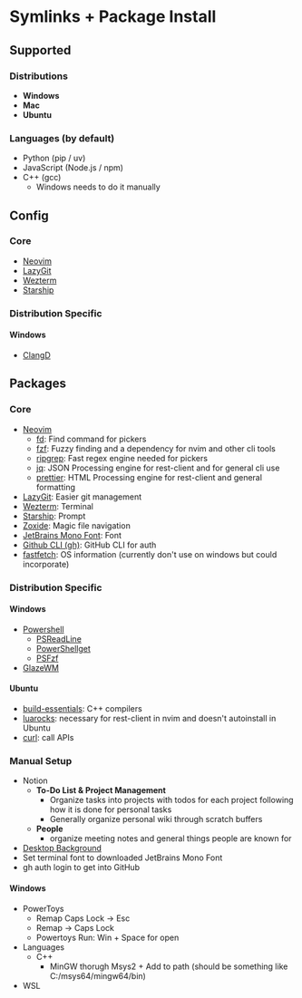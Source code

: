 # Symlinks + Package Install

## Supported

### Distributions

- **Windows**
- **Mac**
- **Ubuntu**

### Languages (by default)

- Python (pip / uv)
- JavaScript (Node.js / npm)
- C++ (gcc)
  - Windows needs to do it manually

## Config

### Core

- [Neovim](https://github.com/neovim/neovim/blob/master/INSTALL.md)
- [LazyGit](https://github.com/jesseduffield/lazygit)
- [Wezterm](https://wezterm.org/)
- [Starship](https://starship.rs/)

### Distribution Specific

#### Windows

- [ClangD](https://clangd.llvm.org/)

## Packages

### Core

- [Neovim](https://github.com/neovim/neovim/blob/master/INSTALL.md)
  - [fd](https://github.com/sharkdp/fd): Find command for pickers
  - [fzf](https://github.com/junegunn/fzf): Fuzzy finding and a dependency for nvim and other cli tools
  - [ripgrep](https://github.com/BurntSushi/ripgrep): Fast regex engine needed for pickers
  - [jq](https://jqlang.org/): JSON Processing engine for rest-client and for general cli use
  - [prettier](https://prettier.io/): HTML Processing engine for rest-client and general formatting
- [LazyGit](https://github.com/jesseduffield/lazygit): Easier git management
- [Wezterm](https://wezterm.org/): Terminal
- [Starship](https://starship.rs/): Prompt
- [Zoxide](https://github.com/ajeetdsouza/zoxide): Magic file navigation
- [JetBrains Mono Font](https://www.jetbrains.com/lp/mono/): Font
- [Github CLI (gh)](https://github.com/cli/cli): GitHub CLI for auth
- [fastfetch](https://github.com/fastfetch-cli/fastfetch): OS information (currently don't use on windows but could incorporate)

### Distribution Specific

#### Windows

- [Powershell](https://learn.microsoft.com/en-us/powershell/scripting/install/installing-powershell-on-windows?view=powershell-7.5)
  - [PSReadLine](https://github.com/PowerShell/PSReadLine)
  - [PowerShellget](https://learn.microsoft.com/en-us/powershell/gallery/powershellget/install-powershellget?view=powershellget-3.x)
  - [PSFzf](https://github.com/kelleyma49/PSFzf.git)
- [GlazeWM](https://github.com/glzr-io/glazewm)

#### Ubuntu

- [build-essentials](https://packages.debian.org/sid/build-essential): C++ compilers
- [luarocks](https://innovativeinnovation.github.io/ubuntu-setup/lua/luarocks.html): necessary for rest-client in nvim and doesn't autoinstall in Ubuntu
- [curl](https://curl.se/download.html): call APIs

### Manual Setup

- Notion
  - **To-Do List & Project Management**
    - Organize tasks into projects with todos for each project following how it is done for personal tasks
    - Generally organize personal wiki through scratch buffers
  - **People**
    - organize meeting notes and general things people are known for
- [Desktop Background](https://drive.google.com/drive/folders/1AR-AnlCRXYyG7CBdxvlHCFGqA6IRxXQi)
- Set terminal font to downloaded JetBrains Mono Font
- gh auth login to get into GitHub

#### Windows

- PowerToys
  - Remap Caps Lock -> Esc
  - Remap <C-Shift-Caps Lock> -> Caps Lock
  - Powertoys Run: Win + Space for open
- Languages
  - C++
    - MinGW thorugh Msys2 + Add to path (should be something like C:/msys64/mingw64/bin)
- WSL
